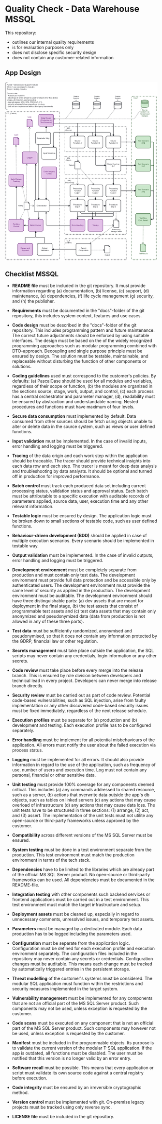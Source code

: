 # Quality Check - Data Warehouse MSSQL

This repository: 
- outlines our internal quality requirements
- is for evaluation purposes only
- does not disclose specific security design
- does not contain any customer-related information

## App Design

![TbComponentOverview](sample-code-design/sample-code-design-mssql.png) 



## Checklist MSSQL

- **README file** must be included in the git repository. It must provide information regarding (a) documentation, (b) license, (c) support, (d) maintenance, (e) dependencies, (f) life cycle management (g) security, and (h) the publisher.

- **Requirements** must be documented in the "docs"-folder of the git repository, this includes system context, features and use cases. 

- **Code design** must be described in the "docs"-folder of the git repository. This includes programming pattern and future maintenance. The correct future adjustments should be enforced by using suitable interfaces. The design must be based on the of the widely recognized programming approaches such as modular programming combined with DTO-approach. Decoupling and single purpose principle must be ensured by design. The solution must be testable, maintainable, and replaceable without disturbing the function of other components or solutions.

- **Coding guidelines** used must correspond to the customer's policies. By defaults: (a) PascalCase should be used for all modules and variables, regardless of their scope or function, (b) the modules are organized in the sections source, stage, work, output, and control, (c) each process has a central orchestrator and parameter manager, (d), readability must be ensured by abstraction and understandable naming. Nested procedures and functions must have maximum of four levels.

- **Secure data consumption** must implemented by default. Data consumed from other sources should be fetch using objects unable to alter or delete data in the source system, such as views or user defined functions.

- **Input validation** must be implemented. In the case of invalid inputs, error handling and logging must be triggered.

- **Tracing** of the data origin and each work step within the application should be traceable. The tracer should provide technical insights into each data row and each step. The tracer is meant for deep data analysis and troubleshooting by data analysts. It should be optional and turned off in production for improved performance. 

- **Batch control** must track each produced data set including current processing status, validation status and approval status. Each batch must be attributable to a specific execution with auditable records of parameters applied, source data, user, execution time and any other relevant information.

- **Testable logic** must be ensured by design. The application logic must be broken down to small sections of testable code, such as user defined functions.

- **Behaviour-driven development (BDD)** should be applied in case of multiple execution scenarios. Every scenario should be implemented in testable way. 

- **Output validation** must be implemented. In the case of invalid outputs, error handling and logging must be triggered.

- **Development environment** must be completely separate from production and must contain only test data. The development environment must provide full data protection and be accessible only by authenticated users. The development environment must provide the same level of security as applied in the production. The development environment must be auditable. The development environment should have three distinguishable parts: (a) dev assets that are meant for deployment in the final stage, (b) the test assets that consist of programmable test assets and (c) test data assets that may contain only anonymized and pseudonymized  data (data from production is not allowed in any of these three parts).

- **Test data** must be sufficiently randomized, anonymised and pseudonymised, so that it does not contain any information protected by the GDRP, financial law or other regulation.

- **Secrets management** must take place outside the application, the SQL scripts may never contain any credentials, login information or any other secrets. 

- **Code review** must take place before every merge into the release branch. This is ensured by role division between developers and technical lead in every project. Developers can never merge into release branch directly.

- **Security review** must be carried out as part of code review. Potential code-based vulnerabilities, such as SQL injection, arise from faulty implementation or any other discovered code-based security issues must be fixed immediately, regardless of the next release schedule. 

- **Execution profiles** must be separate for (a) production and (b) development and testing. Each execution profile has to be configured separately.

- **Error handling** must be implement for all potential misbehaviours of the application. All errors must notify the user about the failed execution via process status.

- **Logging** must be implemented for all errors. It should also provide information in regard to the use of the application, such as frequency of use, number of users and execution time. Log must not contain any personal, financial or other sensitive data.

- **Unit testing** must provide 100% coverage for any components deemed critical. This includes (a) any commands addressed to shared resource, such as a server, (b) actions that overwrite data outside the app's db objects, such as tables on linked servers (c) any actions that may cause overload of infrastructure (d) any actions that may cause data loss. The unit tests have to be structured in three sections: (1) arrange, (2) act, and (3) assert. The implementation of the unit tests must not utilite any open-source or third-party frameworks unless approved by the customer.

- **Compatibility** across different versions of the MS SQL Server must be ensured. 

- **System testing** must be done in a test environment separate from the production. This test environment must match the production environment in terms of the tech stack.

- **Dependencies** have to be limited to the libraries which are already part of the official MS SQL Server product. No open-source or third-party frameworks can be used. All dependencies must be documented in the README-file.

- **Integration testing** with other components such backend services or frontend applications must be carried out in a test environment. This test environment must match the target infrastructure and setup. 

- **Deployment assets** must be cleaned up, especially in regard to unnecessary comments, unresolved issues, and temporary test assets.

- **Parameters** must be managed by a dedicated module. Each data production has to be logged including the parameters used.

- **Configuration** must be separate from the application logic. Configuration must be defined for each execution profile and execution environment separately. The configuration files included in the repository may never contain any secrets or credentials. Configuration changes must be auditable. This means each change must be tracked by automatically triggered entries in the persistent storage. 

- **Threat modelling** of the customer's systems must be considered. The modular SQL application must function within the restrictions and security measures implemented in the target system.    

- **Vulnerability management** must be implemented for any components that are not an official part of the MS SQL Server product. Such components may not be used, unless exception is requested by the customer.

- **Code scans** must be executed on any component that is not an official part of the MS SQL Server product. Such components may however not be used, unless exception is requested by the customer.

- **Manifest** must be included in the programmable objects. Its purpose is to validate the current version of the modular T-SQL application. If the app is outdated, all functions must be disabled. The user must be notified that this version is no longer valid by an error entry. 

- **Software recall** must be possible. This means that every application or script must validate its own source code against a central registry before execution.

- **Code integrity** must be ensured by an irreversible cryptographic method.

- **Version control** must be implemented with git. On-premise legacy projects must be tracked using only reverse sync.

- **LICENSE file** must be included in the git repository.
 
